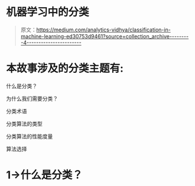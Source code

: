 # 机器学习中的分类

> 原文：<https://medium.com/analytics-vidhya/classification-in-machine-learning-ed30753d9461?source=collection_archive---------4----------------------->

# **本故事涉及的分类主题有:**

什么是分类？

为什么我们需要分类？

分类术语

分类算法的类型

分类算法的性能度量

算法选择

# 1->什么是分类？